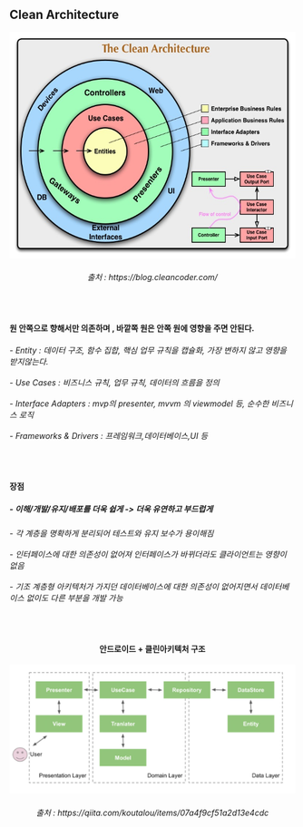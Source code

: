 
<h2> Clean Architecture</h2>

<div align="center">
<img height="400" src="https://github.com/kimTH65/cs/blob/main/img/CleanArchitecture.jpg">
<h6>출처 : https://blog.cleancoder.com/</h6>
</div>

<br>
<h4>원 안쪽으로 향해서만 의존하며 , 바깥쪽 원은 안쪽 원에 영향을 주면 안된다.</h4>
<h6>
 - Entity : 데이터 구조, 함수 집합, 핵심 업무 규칙을 캡슐화, 가장 변하지 않고 영향을 받지않는다.
<br><br> - Use Cases : 비즈니스 규칙, 업무 규칙, 데이터의 흐름을 정의 
<br><br> - Interface Adapters : mvp의 presenter, mvvm 의 viewmodel 등, 순수한 비즈니스 로직
<br><br> - Frameworks & Drivers : 프레임워크,데이터베이스,UI 등
</h6> 
<br>

<h4>장점</h4>
<h5>
 - 이해/개발/유지/배포를 더욱 쉽게 -> 더욱 유연하고 부드럽게
</h5>
<h6>
 - 각 계층을 명확하게 분리되어 테스트와 유지 보수가 용이해짐
<br><br> - 인터페이스에 대한 의존성이 없어져 인터페이스가 바뀌더라도 클라이언트는 영향이 없음
<br><br> - 기조 계층형 아키텍처가 가지던 데이터베이스에 대한 의존성이 없어지면서 데이터베이스 없이도 다른 부분을 개발 가능
</h6> 
<br>


<div align="center">
<h4>안드로이드 + 클린아키텍처 구조</h4>
<img src="https://github.com/kimTH65/cs/blob/main/img/cleanAnd.png">
<h6>출처 : https://qiita.com/koutalou/items/07a4f9cf51a2d13e4cdc</h6>
 </div>


